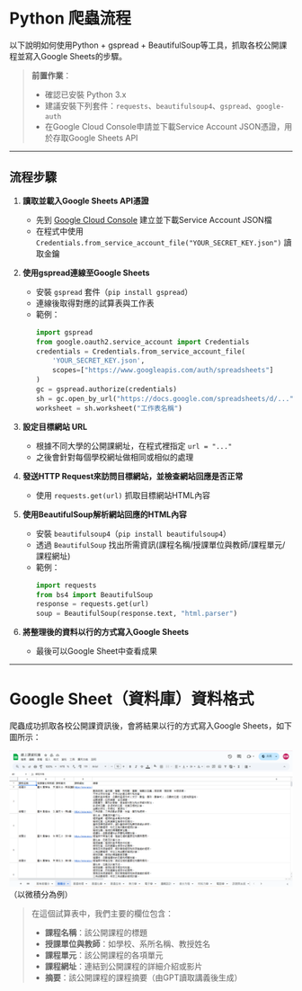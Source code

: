 # Python 爬蟲流程

以下說明如何使用Python + gspread + BeautifulSoup等工具，抓取各校公開課程並寫入Google Sheets的步驟。

> **前置作業**：  
> - 確認已安裝 Python 3.x  
> - 建議安裝下列套件：`requests`、`beautifulsoup4`、`gspread`、`google-auth`  
> - 在Google Cloud Console申請並下載Service Account JSON憑證，用於存取Google Sheets API

---

## 流程步驟

1. **讀取並載入Google Sheets API憑證**  
   - 先到 [Google Cloud Console](https://console.cloud.google.com/) 建立並下載Service Account JSON檔  
   - 在程式中使用 `Credentials.from_service_account_file("YOUR_SECRET_KEY.json")` 讀取金鑰  

2. **使用gspread連線至Google Sheets**  
   - 安裝 `gspread` 套件（`pip install gspread`）  
   - 連線後取得對應的試算表與工作表  
   - 範例：  
     ```python
     import gspread
     from google.oauth2.service_account import Credentials
     credentials = Credentials.from_service_account_file(
         'YOUR_SECRET_KEY.json',
         scopes=["https://www.googleapis.com/auth/spreadsheets"]
     )
     gc = gspread.authorize(credentials)
     sh = gc.open_by_url("https://docs.google.com/spreadsheets/d/...")
     worksheet = sh.worksheet("工作表名稱")
     ```

3. **設定目標網站 URL**  
   - 根據不同大學的公開課網址，在程式裡指定 `url = "..."`  
   - 之後會針對每個學校網址做相同或相似的處理

4. **發送HTTP Request來訪問目標網站，並檢查網站回應是否正常**  
   - 使用 `requests.get(url)` 抓取目標網站HTML內容  

5. **使用BeautifulSoup解析網站回應的HTML內容**  
   - 安裝 `beautifulsoup4`（`pip install beautifulsoup4`）  
   - 透過 `BeautifulSoup` 找出所需資訊(課程名稱/授課單位與教師/課程單元/課程網址)  
   - 範例：  
     ```python
     import requests
     from bs4 import BeautifulSoup
     response = requests.get(url)
     soup = BeautifulSoup(response.text, "html.parser")

6. **將整理後的資料以行的方式寫入Google Sheets**   
   - 最後可以Google Sheet中查看成果
  
---

# Google Sheet（資料庫）資料格式

爬蟲成功抓取各校公開課資訊後，會將結果以行的方式寫入Google Sheets，如下圖所示：

![Google Sheet 截圖](images/google_sheet_example.png)
（以微積分為例）

> 在這個試算表中，我們主要的欄位包含：
> - **課程名稱**：該公開課程的標題
> - **授課單位與教師**：如學校、系所名稱、教授姓名
> - **課程單元**：該公開課程的各項單元
> - **課程網址**：連結到公開課程的詳細介紹或影片
> - **摘要**：該公開課程的課程摘要（由GPT讀取講義後生成）
  

